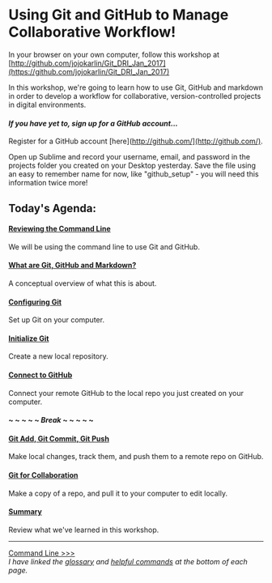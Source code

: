# Using Git and GitHub to Manage Collaborative Workflow!

In your browser on your own computer, follow this workshop at [http://github.com/jojokarlin/Git_DRI_Jan_2017](https://github.com/jojokarlin/Git_DRI_Jan_2017)

In this workshop, we're going to learn how to use Git, GitHub and markdown in order to develop a workflow for collaborative, version-controlled projects in digital environments. 

#### _If you have yet to, sign up for a GitHub account..._ 

Register for a GitHub account [here](http://github.com/](http://github.com/).

Open up Sublime and record your username, email, and password in the projects folder you created on your Desktop yesterday. Save the file using an easy to remember name for now, like "github_setup" - you will need this information twice more!

## Today's Agenda:

#### [Reviewing the Command Line](commandline.md)
We will be using the command line to use Git and GitHub.

#### [What are Git, GitHub and Markdown?](concept.md)
A conceptual overview of what this is about.

#### [Configuring Git](gitconfig.md)
Set up Git on your computer.

#### [Initialize Git](gitinit.md)
Create a new local repository.

#### [Connect to GitHub](github.md)
Connect your remote GitHub to the local repo you just created on your computer.

#### ~ ~ ~ ~ ~ _Break_ ~ ~ ~ ~ ~

#### [Git Add, Git Commit, Git Push](gitaction.md)
Make local changes, track them, and push them to a remote repo on GitHub.

#### [Git for Collaboration](gitpull.md)
Make a copy of a repo, and pull it to your computer to edit locally.

#### [Summary](summary.md)  
Review what we've learned in this workshop.  

---
[Command Line >>>](commandline.md)  
_I have linked the [glossary](glossary.md) and [helpful commands](helpfulcommands.md) at the bottom of each page._
